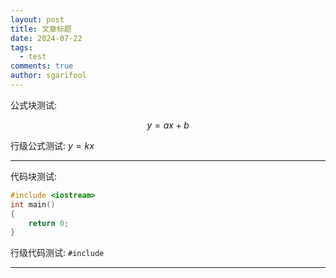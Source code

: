 ```yaml
---
layout: post
title: 文章标题
date: 2024-07-22
tags:
  - test
comments: true
author: sgarifool
---
```

公式块测试: 

$$
y = ax + b
$$

行级公式测试: $y = kx$

---

代码块测试: 

```cpp
#include <iostream>
int main()
{
	return 0;
}
```

行级代码测试: `#include`

---

